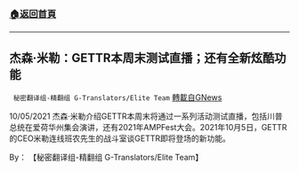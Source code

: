 ###  [:house:返回首頁](https://github.com/ourhimalayas/txt)
---


## 杰森·米勒：GETTR本周末测试直播；还有全新炫酷功能
` 秘密翻译组-精翻组 G-Translators/Elite Team` [轉載自GNews](https://gnews.org/zh-hans/1576649/)

10/05/2021 杰森·米勒介绍GETTR本周末将通过一系列活动测试直播，包括川普总统在爱荷华州集会演讲，还有2021年AMPFest大会。2021年10月5日，GETTR的CEO米勒连线班农先生的战斗室谈GETTR即将登场的新功能。

By： 【秘密翻译组-精翻组 G-Translators/Elite Team】
